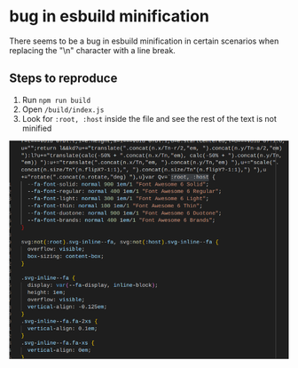# bug in esbuild minification 

There seems to be a bug in esbuild minification in certain scenarios when replacing the "\n" character with a line break. 

## Steps to reproduce

1. Run `npm run build` 
2. Open `/build/index.js` 
3. Look for `:root, :host` inside the file and see the rest of the text is not minified

![alt text](./public/bug-esbuild.png "Bug in esbuild minification")